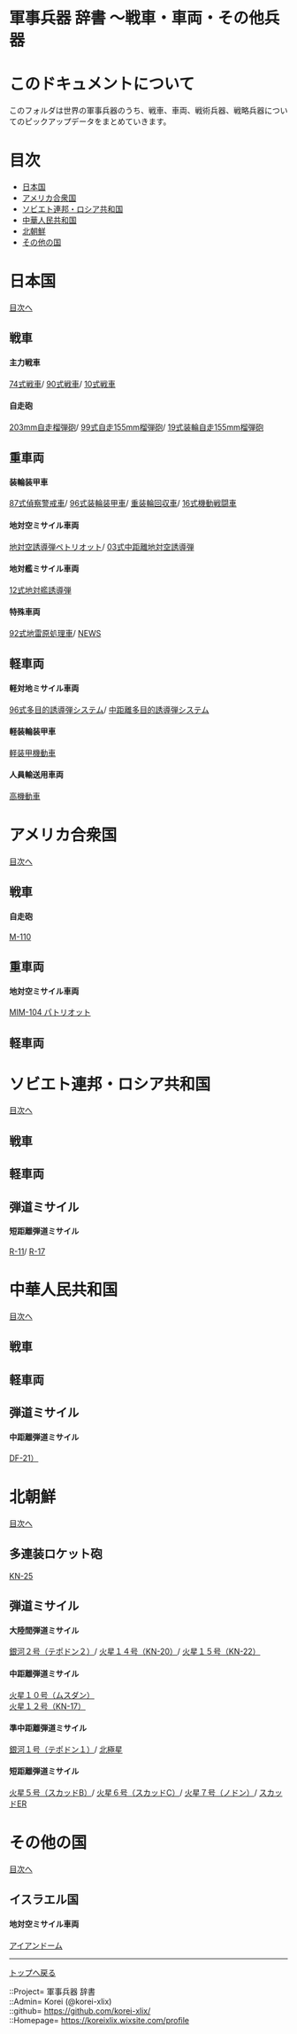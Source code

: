 # 軍事兵器 辞書 ～戦車・車両・その他兵器

# このドキュメントについて
このフォルダは世界の軍事兵器のうち、戦車、車両、戦術兵器、戦略兵器についてのピックアップデータをまとめていきます。  



# 目次 <a name="aMokuji"></a>

* [日本国](#aJapan)
* [アメリカ合衆国](#aAmerica)
* [ソビエト連邦・ロシア共和国](#aSoviet)
* [中華人民共和国](#aChina)
* [北朝鮮](#aNortthKorea)
* [その他の国](#aOthers)




# 日本国 <a name="aJapan"></a>
[目次へ](#aMokuji)

## 戦車

#### 主力戦車
[74式戦車](/ground/japan/74mbt.md)/
[90式戦車](/ground/japan/90mbt.md)/
[10式戦車](/ground/japan/10mbt.md)  

#### 自走砲
[203mm自走榴弾砲](/ground/america/m110.md)/
[99式自走155mm榴弾砲](/ground/japan/99hsp.md)/
[19式装輪自走155mm榴弾砲](/ground/japan/19_155.md)  


## 重車両

#### 装輪装甲車
[87式偵察警戒車](/ground/japan/rcv.md)/
[96式装輪装甲車](/ground/japan/wapc.md)/
[重装輪回収車](/ground/japan/hwrv.md)/
[16式機動戦闘車](/ground/japan/16mcv.md)  

#### 地対空ミサイル車両
[地対空誘導弾ペトリオット](/ground/america/mim104.md)/
[03式中距離地対空誘導弾](/ground/japan/sam4.md)  

#### 地対艦ミサイル車両
[12式地対艦誘導弾](/ground/japan/12gsm.md)  

#### 特殊車両
[92式地雷原処理車](/ground/japan/mbrs.md)/
[NEWS](/ground/japan/news.md)  


## 軽車両

#### 軽対地ミサイル車両
[96式多目的誘導弾システム](/ground/japan/mpms.md)/
[中距離多目的誘導弾システム](/ground/japan/mmpm.md)  

#### 軽装輪装甲車
[軽装甲機動車](/ground/japan/lav.md)  

#### 人員輸送用車両
[高機動車](/ground/japan/hmv.md)  




# アメリカ合衆国 <a name="aAmerica"></a>
[目次へ](#aMokuji)

## 戦車

#### 自走砲
[M-110](/ground/america/m110.md)  


## 重車両

#### 地対空ミサイル車両
[MIM-104 パトリオット](/ground/america/mim104.md)  


## 軽車両





# ソビエト連邦・ロシア共和国 <a name="aSoviet"></a>
[目次へ](#aMokuji)

## 戦車


## 軽車両





## 弾道ミサイル <a name="aStrSoviet"></a>

#### 短距離弾道ミサイル
[R-11](/ground/russia/scud.md)/
[R-17](/ground/russia/scud.md)  







# 中華人民共和国 <a name="aChina"></a>
[目次へ](#aMokuji)

## 戦車


## 軽車両


## 弾道ミサイル <a name="aStrChina"></a>

#### 中距離弾道ミサイル
[DF-21）](/ground/china/df21.md)  






# 北朝鮮 <a name="aNortthKorea"></a>
[目次へ](#aMokuji)


## 多連装ロケット砲
[KN-25](/ground/nkorea/kn25.md)  


## 弾道ミサイル <a name="aStrNortthKorea"></a>

#### 大陸間弾道ミサイル
[銀河２号（テポドン２）](/ground/nkorea/tepodon.md)/
[火星１４号（KN-20）](/ground/nkorea/kn20.md)/
[火星１５号（KN-22）](/ground/nkorea/kn20.md)  

#### 中距離弾道ミサイル
[火星１０号（ムスダン）](/ground/nkorea/musudan.md)  
[火星１２号（KN-17）](/ground/nkorea/kn17.md)  

#### 準中距離弾道ミサイル
[銀河１号（テポドン１）](/ground/nkorea/tepodon.md)/
[北極星](/ground/nkorea/hokkyokusei.md)  

#### 短距離弾道ミサイル
[火星５号（スカッドB）](/ground/russia/scud.md)/
[火星６号（スカッドC）](/ground/russia/scud.md)/
[火星７号（ノドン）](/ground/nkorea/nodon.md)/
[スカッドER](/ground/russia/scud.md)  





# その他の国 <a name="aOthers"></a>
[目次へ](#aMokuji)

## イスラエル国

#### 地対空ミサイル車両
[アイアンドーム](/ground/others/irondome.md)  





***
[トップへ戻る](/readme.md)  
  
::Project= 軍事兵器 辞書  
::Admin= Korei (@korei-xlix)  
::github= https://github.com/korei-xlix/  
::Homepage= https://koreixlix.wixsite.com/profile  

